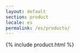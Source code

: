 ```yaml
---
layout: default
section: product
locale: es
permalink: /es/producto/
---
```


{% include product.html %}
